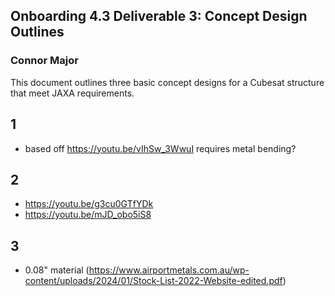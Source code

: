 ## Onboarding 4.3 Deliverable 3: Concept Design Outlines
### Connor Major

This document outlines three basic concept designs for a Cubesat structure that meet JAXA requirements.

## 1
- based off https://youtu.be/vIhSw_3WwuI
requires metal bending?


## 2
- https://youtu.be/g3cu0GTfYDk
- https://youtu.be/mJD_obo5iS8

## 3
- 0.08" material (https://www.airportmetals.com.au/wp-content/uploads/2024/01/Stock-List-2022-Website-edited.pdf)
